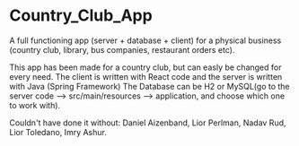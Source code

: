 # Country_Club_App
A full functioning app (server + database + client) for a physical business (country club, library, bus companies, restaurant orders etc).

This app has been made for a country club, but can easly be changed for every need.
The client is written with React code and the server is written with Java (Spring Framework)
The Database can be H2 or MySQL(go to the server code --> src/main/resources --> application, and choose which one to work with).


Couldn't have done it without: Daniel Aizenband, Lior Perlman, Nadav Rud, Lior Toledano, Imry Ashur.
